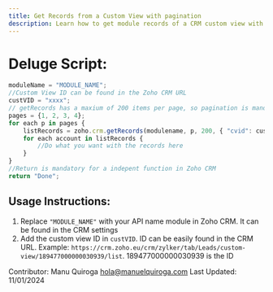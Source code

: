 ```yaml
---
title: Get Records from a Custom View with pagination
description: Learn how to get module records of a CRM custom view with pagination
---
```

# Deluge Script:

```javascript
moduleName = "MODULE_NAME";
//Custom View ID can be found in the Zoho CRM URL
custVID = "xxxx";
// getRecords has a maxium of 200 items per page, so pagination is mandatory if you have more than that
pages = {1, 2, 3, 4};
for each p in pages {
    listRecords = zoho.crm.getRecords(modulename, p, 200, { "cvid": custVID });
    for each account in listRecords {
        //Do what you want with the records here 
    }
}
//Return is mandatory for a indepent function in Zoho CRM 
return "Done";
```

## Usage Instructions:
1. Replace `"MODULE_NAME"` with your API name module in Zoho CRM. It can be found in the CRM settings
2. Add the custom view ID in `custVID`. ID can be easily found in the CRM URL. Example: `https://crm.zoho.eu/crm/zylker/tab/Leads/custom-view/189477000000030939/list`. 189477000000030939 is the ID

Contributor: Manu Quiroga
hola@manuelquiroga.com
Last Updated: 11/01/2024

